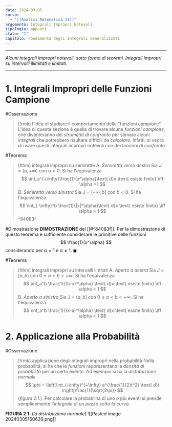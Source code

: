 ```yaml
---
data: 2024-03-05
corso:
  - "[[Analisi Matematica II]]"
argomento: Integrali Impropri Notevoli
tipologia: appunti
stato: "1"
capitolo: Fondamenta degli Integrali Generalizzati
---
```

- - -
*Alcuni integrali impropri notevoli, sotto forma di teoremi. Integrali impropri su intervalli illimitati e limitati.*
- - -
# 1. Integrali Impropri delle Funzioni Campione
#Osservazione 
> [!rmk] l'idea di studiare il comportamento delle "funzioni campione"
> L'idea di questa sezione è quella di trovare alcune *funzioni campione*, che diventeranno dei *strumenti di confronto* per stimare alcuni *integrali* che potrebbero risultare difficili da *calcolare*. Infatti, si vedrà di usare questi integrali impropri notevoli con dei *teoremi di confronto*.

#Teorema 
> [!thm] integrali impropri su semirette
> A. *Semiretta verso destra*
> Sia $J=[a, +\infty)$ con $a > 0$.
> Si ha l'equivalenza
> $$
> \int_a^{+\infty}\frac{1}{x^\alpha}\text{ d}x  \text{ esiste finito} \iff \alpha >1
> $$
> B. *Semiretta verso sinistra*
> Sia $J = (-\infty, b]$ con $b<0$.
> Si ha l'equivalenza
> $$
> \int_{-\infty}^b \frac{1}{|x|^\alpha}\text{ d}x \text{ esiste finito} \iff \alpha > 1
> $$
^84083f

#Dimostrazione 
**DIMOSTRAZIONE** del [[#^84083f]].
Per la dimostrazione di questo teorema è sufficiente considerare le primitive delle funzioni
$$
\frac{1}{x^\alpha}
$$
considerando per $\alpha=1$ e $\alpha \neq 1$. $\blacksquare$

#Teorema 
> [!thm] integrali impropri su intervalli limitati
> A. *Aperto a destra*
> Sia $J=[a, b)$ con $0 \leq a < b < +\infty$.
> Si ha l'equivalenza
> $$
> \int_a^b \frac{1}{(b-x)^\alpha} \text{ d}x \text{ esiste finito} \iff \alpha < 1
> $$
> B. *Aperto a sinistra*
> Sia $J=(a, b]$ con $0 \leq a < b < +\infty$. 
> Si ha l'equivalenza
> $$
> \int_a^b \frac{1}{(x-a)^\alpha} \text{ d}x \text{ esiste finito} \iff \alpha < 1
> $$

# 2. Applicazione alla Probabilità
#Osservazione 
> [!rmk] applicazione degli integrali impropri nella probabilità
> Nella probabilità, si ha che le *funzioni* rappresentano la *densità di probabilità* per un certo evento.
> Ad esempio si ha la *distribuzione normale*
> $$
> \phi = \left(\int_{-\infty}^{+\infty} e^{\frac{1}{2}t^2} \text{ d}t \right)\frac{1}{\sqrt{2\pi}}
> $$
> (*figura 2.1.*). Per calcolare la probabilità di uno o più eventi si prende semplicemente l'*integrale di un pezzo sotto la curva*.

**FIGURA 2.1.** (*la distribuzione normale*)
![[Pasted image 20240305160639.png]]
